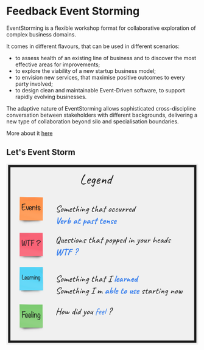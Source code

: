 # Feedback Event Storming
EventStorming is a flexible workshop format for collaborative exploration of complex business domains.

It comes in different flavours, that can be used in different scenarios:

- to assess health of an existing line of business and to discover the most effective areas for improvements;
- to explore the viability of a new startup business model;
- to envision new services, that maximise positive outcomes to every party involved;
- to design clean and maintainable Event-Driven software, to support rapidly evolving businesses.

The adaptive nature of EventStorming allows sophisticated cross-discipline conversation between stakeholders with different backgrounds, delivering a new type of collaboration beyond silo and specialisation boundaries.

More about it [here](https://www.eventstorming.com/)

## Let's Event Storm
![Feedback Event Storming](img/event-storming.png)
